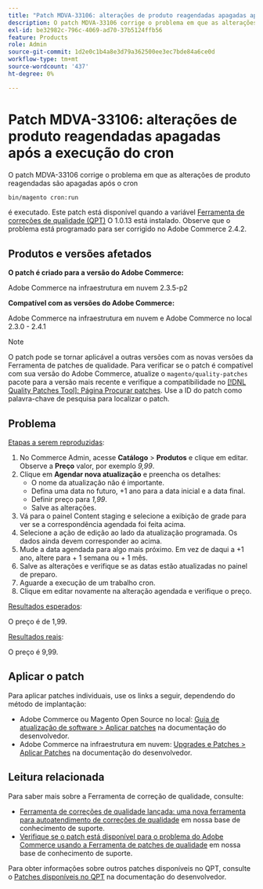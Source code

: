 ```yaml
---
title: "Patch MDVA-33106: alterações de produto reagendadas apagadas após a execução do cron"
description: O patch MDVA-33106 corrige o problema em que as alterações de produto reagendadas são apagadas após o cron
exl-id: be32982c-796c-4069-ad70-37b5124ffb56
feature: Products
role: Admin
source-git-commit: 1d2e0c1b4a8e3d79a362500ee3ec7bde84a6ce0d
workflow-type: tm+mt
source-wordcount: '437'
ht-degree: 0%

---
```


# Patch MDVA-33106: alterações de produto reagendadas apagadas após a execução do cron

O patch MDVA-33106 corrige o problema em que as alterações de produto reagendadas são apagadas após o cron

```bash
bin/magento cron:run
```

é executado. Este patch está disponível quando a variável [Ferramenta de correções de qualidade (QPT)](https://devdocs.magento.com/guides/v2.4/comp-mgr/patching.html#mqp) O 1.0.13 está instalado. Observe que o problema está programado para ser corrigido no Adobe Commerce 2.4.2.

## Produtos e versões afetados

**O patch é criado para a versão do Adobe Commerce:**

Adobe Commerce na infraestrutura em nuvem 2.3.5-p2

**Compatível com as versões do Adobe Commerce:**

Adobe Commerce na infraestrutura em nuvem e Adobe Commerce no local 2.3.0 - 2.4.1

>[!NOTE]
>
>O patch pode se tornar aplicável a outras versões com as novas versões da Ferramenta de patches de qualidade. Para verificar se o patch é compatível com sua versão do Adobe Commerce, atualize o `magento/quality-patches` pacote para a versão mais recente e verifique a compatibilidade no [[!DNL Quality Patches Tool]: Página Procurar patches](https://devdocs.magento.com/quality-patches/tool.html#patch-grid). Use a ID do patch como palavra-chave de pesquisa para localizar o patch.

## Problema

<u>Etapas a serem reproduzidas</u>:

1. No Commerce Admin, acesse **Catálogo** > **Produtos** e clique em editar. Observe a **Preço** valor, por exemplo *9,99*.
1. Clique em **Agendar nova atualização** e preencha os detalhes:
   * O nome da atualização não é importante.
   * Defina uma data no futuro, +1 ano para a data inicial e a data final.
   * Definir preço para *1,99*.
   * Salve as alterações.
1. Vá para o painel Content staging e selecione a exibição de grade para ver se a correspondência agendada foi feita acima.
1. Selecione a ação de edição ao lado da atualização programada. Os dados ainda devem corresponder ao acima.
1. Mude a data agendada para algo mais próximo. Em vez de daqui a +1 ano, altere para + 1 semana ou + 1 mês.
1. Salve as alterações e verifique se as datas estão atualizadas no painel de preparo.
1. Aguarde a execução de um trabalho cron.
1. Clique em editar novamente na alteração agendada e verifique o preço.

<u>Resultados esperados</u>:

O preço é de 1,99.

<u>Resultados reais</u>:

O preço é 9,99.

## Aplicar o patch

Para aplicar patches individuais, use os links a seguir, dependendo do método de implantação:

* Adobe Commerce ou Magento Open Source no local: [Guia de atualização de software > Aplicar patches](https://devdocs.magento.com/guides/v2.4/comp-mgr/patching/mqp.html) na documentação do desenvolvedor.
* Adobe Commerce na infraestrutura em nuvem: [Upgrades e Patches > Aplicar Patches](https://devdocs.magento.com/cloud/project/project-patch.html) na documentação do desenvolvedor.

## Leitura relacionada

Para saber mais sobre a Ferramenta de correção de qualidade, consulte:

* [Ferramenta de correções de qualidade lançada: uma nova ferramenta para autoatendimento de correções de qualidade](/help/announcements/adobe-commerce-announcements/magento-quality-patches-released-new-tool-to-self-serve-quality-patches.md) em nossa base de conhecimento de suporte.
* [Verifique se o patch está disponível para o problema do Adobe Commerce usando a Ferramenta de patches de qualidade](/help/support-tools/patches-available-in-qpt-tool/check-patch-for-magento-issue-with-magento-quality-patches.md) em nossa base de conhecimento de suporte.

Para obter informações sobre outros patches disponíveis no QPT, consulte o [Patches disponíveis no QPT](https://devdocs.magento.com/quality-patches/tool.html#patch-grid) na documentação do desenvolvedor.
